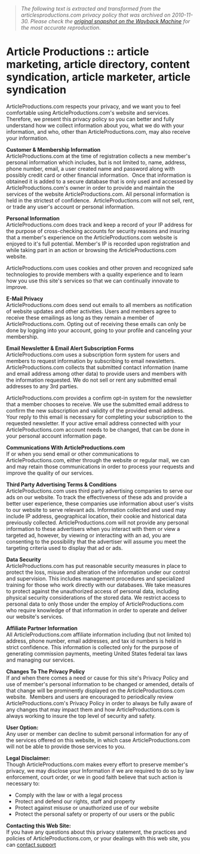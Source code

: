 > *The following text is extracted and transformed from the articlesproductions.com privacy policy that was archived on 2010-11-30. Please check the [original snapshot on the Wayback Machine](https://web.archive.org/web/20101130093848id_/https%3A//www.articleproductions.com/privacy.php) for the most accurate reproduction.*

# Article Productions :: article marketing, article directory, content syndication, article marketer, article syndication

ArticleProductions.com respects your privacy, and we want you to feel comfortable using ArticleProductions.com's website and services. Therefore, we present this privacy policy so you can better and fully understand how we collect information about you, what we do with your information, and who, other than ArticleProductions.com, may also receive your information.

 **Customer & Membership Information**  
ArticleProductions.com at the time of registration collects a new member's personal information which includes, but is not limited to, name, address, phone number, email, a user created name and password along with possibly credit card or other financial information.  Once that information is obtained it is added to a secure database that is only used and accessed by ArticleProductions.com's owner in order to provide and maintain the services of the website ArticleProductions.com. All personal information is held in the strictest of confidence.  ArticleProductions.com will not sell, rent, or trade any user's account or personal information. 

**Personal Information**  
ArticleProductions.com does track and keep a record of your IP address for the purpose of cross-checking accounts for security reasons and insuring that a member's experience on the ArticleProductions.com website is enjoyed to it's full potential. Member's IP is recorded upon registration and while taking part in an action or browsing the ArticleProductions.com website.

ArticleProductions.com uses cookies and other proven and recognized safe technologies to provide members with a quality experience and to learn how you use this site's services so that we can continually innovate to improve.

 **E-Mail Privacy**  
ArticleProductions.com does send out emails to all members as notification of website updates and other activities. Users and members agree to receive these emailings as long as they remain a member of ArticleProductions.com. Opting out of receiving these emails can only be done by logging into your account, going to your profile and canceling your membership.

 **Email Newsletter & Email Alert Subscription Forms**  
ArticleProductions.com uses a subscription form system for users and members to request information by subscribing to email newsletters. ArticleProductions.com collects that submitted contact information (name and email address among other data) to provide users and members with the information requested. We do not sell or rent any submitted email addresses to any 3rd parties.

ArticleProductions.com provides a confirm opt-in system for the newsletter that a member chooses to receive. We use the submitted email address to confirm the new subscription and validity of the provided email address. Your reply to this email is necessary for completing your subscription to the requested newsletter. If your active email address connected with your ArticleProductions.com account needs to be changed, that can be done in your personal account information page.

 **Communications With ArticleProductions.com**  
If or when you send email or other communications to ArticleProductions.com, either through the website or regular mail, we can and may retain those communications in order to process your requests and improve the quality of our services.

 **Third Party Advertising Terms & Conditions**  
ArticleProductions.com uses third party advertising companies to serve our ads on our website. To track the effectiveness of these ads and provide a better user experience, these companies use information about user's visits to our website to serve relevant ads. Information collected and used may include IP address, geographical location, their cookie and historical data previously collected. ArticleProductions.com will not provide any personal information to these advertisers when you interact with them or view a targeted ad, however, by viewing or interacting with an ad, you are consenting to the possibility that the advertiser will assume you meet the targeting criteria used to display that ad or ads.

 **Data Security**  
ArticleProductions.com has put reasonable security measures in place to protect the loss, misuse and alteration of the information under our control and supervision. This includes management procedures and specialized training for those who work directly with our databases. We take measures to protect against the unauthorized access of personal data, including physical security considerations of the stored data. We restrict access to personal data to only those under the employ of ArticleProductions.com who require knowledge of that information in order to operate and deliver our website's services.

 **Affiliate Partner Information**  
All ArticleProductions.com affiliate information including (but not limited to) address, phone number, email addresses, and tax id numbers is held in strict confidence. This information is collected only for the purpose of generating commission payments, meeting United States federal tax laws and managing our services.

 **Changes To The Privacy Policy**  
If and when there comes a need or cause for this site's Privacy Policy and use of member's personal information to be changed or amended, details of that change will be prominently displayed on the ArticleProductions.com website.  Members and users are encouraged to periodically review ArticleProductions.com's Privacy Policy in order to always be fully aware of any changes that may impact them and how ArticleProductions.com is always working to insure the top level of security and safety.

 **User Option:**  
Any user or member can decline to submit personal information for any of the services offered on this website, in which case ArticleProductions.com will not be able to provide those services to you.

 **Legal Disclaimer:**  
Though ArticleProductions.com makes every effort to preserve member's privacy, we may disclose your Information if we are required to do so by law enforcement, court order, or we in good faith believe that such action is necessary to:

* Comply with the law or with a legal process  
* Protect and defend our rights, staff and property  
* Protect against misuse or unauthorized use of our website  
* Protect the personal safety or property of our users or the public

 **Contacting this Web Site:**  
If you have any questions about this privacy statement, the practices and policies of ArticleProductions.com, or your dealings with this web site, you can [contact support](https://web.archive.org/web/20101130093848id_/https%3A//www.articleproductions.com/support.php)
